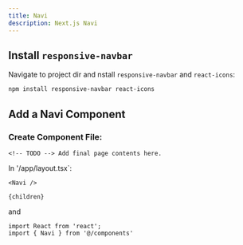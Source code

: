 ```yaml
---
title: Navi
description: Next.js Navi
---
```


## Install `responsive-navbar`

Navigate to project dir and nstall `responsive-navbar` and `react-icons`:

```bash
npm install responsive-navbar react-icons
```


## Add a Navi Component

### Create Component File:

```tsx title="/components/Navi.tsx"
<!-- TODO --> Add final page contents here.
```

In '/app/layout.tsx`:

```tsx title: Insert:"
<Navi />
```

```tsx title: before:"
{children}
```

and

```tsx title="Append to Imports:"
import React from 'react';
import { Navi } from '@/components'
```
